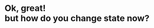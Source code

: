 <!-- .slide: class="transition-white sfeir-bg-blue" -->

# Ok, great! <br/> but how do you change state now?

